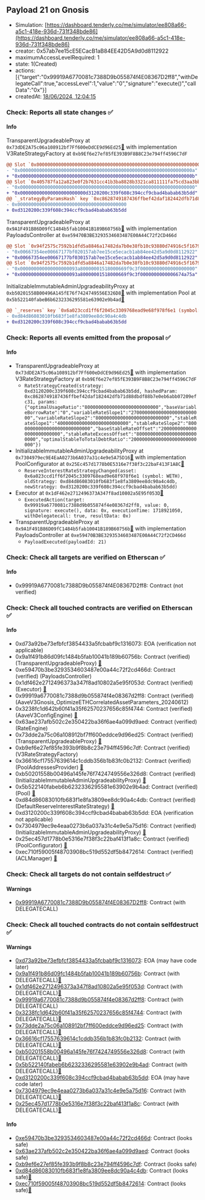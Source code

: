 ## Payload 21 on Gnosis

- Simulation: [https://dashboard.tenderly.co/me/simulator/ee808a66-a5c1-418e-936d-731f348bde86](https://dashboard.tenderly.co/me/simulator/ee808a66-a5c1-418e-936d-731f348bde86)
- creator: 0x57ab7ee15cE5ECacB1aB84EE42D5A9d0d8112922
- maximumAccessLevelRequired: 1
- state: 1(Created)
- actions: [{"target":"0x99919A6770081c7388D9b055874f4E08367D2ff8","withDelegateCall":true,"accessLevel":1,"value":"0","signature":"execute()","callData":"0x"}]
- createdAt: [18/06/2024, 12:04:15](https://gnosisscan.io/tx/0xa867acff9ae2c689339a631b8fdd1827c676367b07897bf5fe65446fd0ce9231)

### Check: Reports all state changes :white_check_mark:

#### Info


TransparentUpgradeableProxy at `0x73dDE2A75c06a108912bf7Ff600eDdCE9d96Ed25`[:ghost:](https://github.com/bgd-labs/aave-address-book "AaveV3Gnosis.RATES_FACTORY") with implementation V3RateStrategyFactory at `0xb9Ef6e27ef85fE393B9F8B8C23e794ff4596C7dF`
```diff
@@ Slot `0x0000000000000000000000000000000000000000000000000000000000000002` @@
- "0x000000000000000000000000000000000000000000000000000000000000000a"
+ "0x000000000000000000000000000000000000000000000000000000000000000b"
@@ Slot `0x405787fa12a823e0f2b7631cc41b3ba8828b3321ca811111fa75cd3aa3bb5ad8` @@
- "0x0000000000000000000000000000000000000000000000000000000000000000"
+ "0x000000000000000000000000d3120200c339f608c394ccf9cbad4babab63b5dd"
@@ `_strategyByParamsHash` key `0xc8628749187436ffbef42daf182442dfb71d88dbdf88b7e0eb6abb07209efc31` @@
- 0x0000000000000000000000000000000000000000
+ 0xd3120200c339f608c394ccf9cbad4babab63b5dd
```

TransparentUpgradeableProxy at `0x9A1F491B86D09fC1484b5fab10041B189B60756b`[:ghost:](https://github.com/bgd-labs/aave-address-book "GovernanceV3Gnosis.PAYLOADS_CONTROLLER") with implementation PayloadsController at `0xe59470B3BE3293534603487E00A44C72f2CD466d`
```diff
@@ Slot `0x94f2575c7592b1dfd5a8846a17482da7b0e38fb10c93880d74916c5f16792464` @@
- "0x00667354ee00667177bf020157ab7ee15ce5ecacb1ab84ee42d5a9d0d8112922"
+ "0x00667354ee00667177bf030157ab7ee15ce5ecacb1ab84ee42d5a9d0d8112922"
@@ Slot `0x94f2575c7592b1dfd5a8846a17482da7b0e38fb10c93880d74916c5f16792465` @@
- "0x000000000000000000093a80000001518000669f9c3f00000000000000000000"
+ "0x000000000000000000093a80000001518000669f9c3f0000000000006674a75a"
```

InitializableImmutableAdminUpgradeabilityProxy at `0xb50201558B00496A145fE76f7424749556E326D8`[:ghost:](https://github.com/bgd-labs/aave-address-book "AaveV3Gnosis.POOL") with implementation Pool at `0x5b522140fabeB6b6232336295581e63902e9b4ad`[:ghost:](https://github.com/bgd-labs/aave-address-book "AaveV3Gnosis.POOL_IMPL")
```diff
@@ `_reserves` key `0x6a023ccd1ff6f2045c3309768ead9e68f978f6e1 (symbol: WETH).interestRateStrategyAddress` @@
- 0xd84d86083010fb683f1e8fa3809ee8dc90a4c4db
+ 0xd3120200c339f608c394ccf9cbad4babab63b5dd
```


### Check: Reports all events emitted from the proposal :white_check_mark:

#### Info

- TransparentUpgradeableProxy at `0x73dDE2A75c06a108912bf7Ff600eDdCE9d96Ed25`[:ghost:](https://github.com/bgd-labs/aave-address-book "AaveV3Gnosis.RATES_FACTORY") with implementation V3RateStrategyFactory at `0xb9Ef6e27ef85fE393B9F8B8C23e794ff4596C7dF`
  - `RateStrategyCreated(strategy: 0xd3120200c339f608c394ccf9cbad4babab63b5dd, hashedParam: 0xc8628749187436ffbef42daf182442dfb71d88dbdf88b7e0eb6abb07209efc31, params: {"optimalUsageRatio":"800000000000000000000000000","baseVariableBorrowRate":"0","variableRateSlope1":"27000000000000000000000000","variableRateSlope2":"800000000000000000000000000","stableRateSlope1":"40000000000000000000000000","stableRateSlope2":"800000000000000000000000000","baseStableRateOffset":"20000000000000000000000000","stableRateExcessOffset":"80000000000000000000000000","optimalStableToTotalDebtRatio":"200000000000000000000000000"})`
- InitializableImmutableAdminUpgradeabilityProxy at `0x7304979ec9E4EaA0273b6A037a31c4e9e5A75D16`[:ghost:](https://github.com/bgd-labs/aave-address-book "AaveV3Gnosis.POOL_CONFIGURATOR") with implementation PoolConfigurator at `0x25Ec457d1778b0E5316e7f38f3c22baF413F1A8C`[:ghost:](https://github.com/bgd-labs/aave-address-book "AaveV3Gnosis.POOL_CONFIGURATOR_IMPL")
  - `ReserveInterestRateStrategyChanged(asset: 0x6a023ccd1ff6f2045c3309768ead9e68f978f6e1 (symbol: WETH), oldStrategy: 0xd84d86083010fb683f1e8fa3809ee8dc90a4c4db, newStrategy: 0xd3120200c339f608c394ccf9cbad4babab63b5dd)`
- Executor at `0x1dF462e2712496373A347f8ad10802a5E95f053D`[:ghost:](https://github.com/bgd-labs/aave-address-book "AaveV3Gnosis.ACL_ADMIN, GovernanceV3Gnosis.EXECUTOR_LVL_1")
  - `ExecutedAction(target: 0x99919a6770081c7388d9b055874f4e08367d2ff8, value: 0, signature: execute(), data: 0x, executionTime: 1718921050, withDelegatecall: true, resultData: 0x)`
- TransparentUpgradeableProxy at `0x9A1F491B86D09fC1484b5fab10041B189B60756b`[:ghost:](https://github.com/bgd-labs/aave-address-book "GovernanceV3Gnosis.PAYLOADS_CONTROLLER") with implementation PayloadsController at `0xe59470B3BE3293534603487E00A44C72f2CD466d`
  - `PayloadExecuted(payloadId: 21)`

### Check: Check all targets are verified on Etherscan :white_check_mark:

#### Info

- 0x99919A6770081c7388D9b055874f4E08367D2ff8: Contract (not verified) 

### Check: Check all touched contracts are verified on Etherscan :white_check_mark:

#### Info

- 0xd73a92be73efbfcf3854433a5fcbabf9c1316073: EOA (verification not applicable)
- 0x9a1f491b86d09fc1484b5fab10041b189b60756b: Contract (verified) (TransparentUpgradeableProxy) [:ghost:](https://github.com/bgd-labs/aave-address-book "GovernanceV3Gnosis.PAYLOADS_CONTROLLER")
- 0xe59470b3be3293534603487e00a44c72f2cd466d: Contract (verified) (PayloadsController) 
- 0x1df462e2712496373a347f8ad10802a5e95f053d: Contract (verified) (Executor) [:ghost:](https://github.com/bgd-labs/aave-address-book "AaveV3Gnosis.ACL_ADMIN, GovernanceV3Gnosis.EXECUTOR_LVL_1")
- 0x99919a6770081c7388d9b055874f4e08367d2ff8: Contract (verified) (AaveV3Gnosis_OptimizeETHCorrelatedAssetParameters_20240612) 
- 0x3238fc1d642b60f41a35f62570237656c85f4744: Contract (verified) (AaveV3ConfigEngine) [:ghost:](https://github.com/bgd-labs/aave-address-book "AaveV3Gnosis.CONFIG_ENGINE")
- 0x63ae237afb502c2e350422ba36f6ae4a099d9aed: Contract (verified) (RateEngine) 
- 0x73dde2a75c06a108912bf7ff600eddce9d96ed25: Contract (verified) (TransparentUpgradeableProxy) [:ghost:](https://github.com/bgd-labs/aave-address-book "AaveV3Gnosis.RATES_FACTORY")
- 0xb9ef6e27ef85fe393b9f8b8c23e794ff4596c7df: Contract (verified) (V3RateStrategyFactory) 
- 0x36616cf17557639614c1cddb356b1b83fc0b2132: Contract (verified) (PoolAddressesProvider) [:ghost:](https://github.com/bgd-labs/aave-address-book "AaveV3Gnosis.POOL_ADDRESSES_PROVIDER")
- 0xb50201558b00496a145fe76f7424749556e326d8: Contract (verified) (InitializableImmutableAdminUpgradeabilityProxy) [:ghost:](https://github.com/bgd-labs/aave-address-book "AaveV3Gnosis.POOL")
- 0x5b522140fabeb6b6232336295581e63902e9b4ad: Contract (verified) (Pool) [:ghost:](https://github.com/bgd-labs/aave-address-book "AaveV3Gnosis.POOL_IMPL")
- 0xd84d86083010fb683f1e8fa3809ee8dc90a4c4db: Contract (verified) (DefaultReserveInterestRateStrategy) [:ghost:](https://github.com/bgd-labs/aave-address-book "AaveV3Gnosis.ASSETS.WETH.INTEREST_RATE_STRATEGY")
- 0xd3120200c339f608c394ccf9cbad4babab63b5dd: EOA (verification not applicable)
- 0x7304979ec9e4eaa0273b6a037a31c4e9e5a75d16: Contract (verified) (InitializableImmutableAdminUpgradeabilityProxy) [:ghost:](https://github.com/bgd-labs/aave-address-book "AaveV3Gnosis.POOL_CONFIGURATOR")
- 0x25ec457d1778b0e5316e7f38f3c22baf413f1a8c: Contract (verified) (PoolConfigurator) [:ghost:](https://github.com/bgd-labs/aave-address-book "AaveV3Gnosis.POOL_CONFIGURATOR_IMPL")
- 0xec710f59005f48703908bc519d552df5b8472614: Contract (verified) (ACLManager) [:ghost:](https://github.com/bgd-labs/aave-address-book "AaveV3Gnosis.ACL_MANAGER")

### Check: Check all targets do not contain selfdestruct :white_check_mark:

#### Warnings

- [0x99919A6770081c7388D9b055874f4E08367D2ff8](https://gnosisscan.io/address/0x99919A6770081c7388D9b055874f4E08367D2ff8): Contract (with DELEGATECALL)

### Check: Check all touched contracts do not contain selfdestruct :white_check_mark:

#### Warnings

- [0xd73a92be73efbfcf3854433a5fcbabf9c1316073](https://gnosisscan.io/address/0xd73a92be73efbfcf3854433a5fcbabf9c1316073): EOA (may have code later)
- [0x9a1f491b86d09fc1484b5fab10041b189b60756b](https://gnosisscan.io/address/0x9a1f491b86d09fc1484b5fab10041b189b60756b): Contract (with DELEGATECALL)[:ghost:](https://github.com/bgd-labs/aave-address-book "GovernanceV3Gnosis.PAYLOADS_CONTROLLER")
- [0x1df462e2712496373a347f8ad10802a5e95f053d](https://gnosisscan.io/address/0x1df462e2712496373a347f8ad10802a5e95f053d): Contract (with DELEGATECALL)[:ghost:](https://github.com/bgd-labs/aave-address-book "AaveV3Gnosis.ACL_ADMIN, GovernanceV3Gnosis.EXECUTOR_LVL_1")
- [0x99919a6770081c7388d9b055874f4e08367d2ff8](https://gnosisscan.io/address/0x99919a6770081c7388d9b055874f4e08367d2ff8): Contract (with DELEGATECALL)
- [0x3238fc1d642b60f41a35f62570237656c85f4744](https://gnosisscan.io/address/0x3238fc1d642b60f41a35f62570237656c85f4744): Contract (with DELEGATECALL)[:ghost:](https://github.com/bgd-labs/aave-address-book "AaveV3Gnosis.CONFIG_ENGINE")
- [0x73dde2a75c06a108912bf7ff600eddce9d96ed25](https://gnosisscan.io/address/0x73dde2a75c06a108912bf7ff600eddce9d96ed25): Contract (with DELEGATECALL)[:ghost:](https://github.com/bgd-labs/aave-address-book "AaveV3Gnosis.RATES_FACTORY")
- [0x36616cf17557639614c1cddb356b1b83fc0b2132](https://gnosisscan.io/address/0x36616cf17557639614c1cddb356b1b83fc0b2132): Contract (with DELEGATECALL)[:ghost:](https://github.com/bgd-labs/aave-address-book "AaveV3Gnosis.POOL_ADDRESSES_PROVIDER")
- [0xb50201558b00496a145fe76f7424749556e326d8](https://gnosisscan.io/address/0xb50201558b00496a145fe76f7424749556e326d8): Contract (with DELEGATECALL)[:ghost:](https://github.com/bgd-labs/aave-address-book "AaveV3Gnosis.POOL")
- [0x5b522140fabeb6b6232336295581e63902e9b4ad](https://gnosisscan.io/address/0x5b522140fabeb6b6232336295581e63902e9b4ad): Contract (with DELEGATECALL)[:ghost:](https://github.com/bgd-labs/aave-address-book "AaveV3Gnosis.POOL_IMPL")
- [0xd3120200c339f608c394ccf9cbad4babab63b5dd](https://gnosisscan.io/address/0xd3120200c339f608c394ccf9cbad4babab63b5dd): EOA (may have code later)
- [0x7304979ec9e4eaa0273b6a037a31c4e9e5a75d16](https://gnosisscan.io/address/0x7304979ec9e4eaa0273b6a037a31c4e9e5a75d16): Contract (with DELEGATECALL)[:ghost:](https://github.com/bgd-labs/aave-address-book "AaveV3Gnosis.POOL_CONFIGURATOR")
- [0x25ec457d1778b0e5316e7f38f3c22baf413f1a8c](https://gnosisscan.io/address/0x25ec457d1778b0e5316e7f38f3c22baf413f1a8c): Contract (with DELEGATECALL)[:ghost:](https://github.com/bgd-labs/aave-address-book "AaveV3Gnosis.POOL_CONFIGURATOR_IMPL")

#### Info

- [0xe59470b3be3293534603487e00a44c72f2cd466d](https://gnosisscan.io/address/0xe59470b3be3293534603487e00a44c72f2cd466d): Contract (looks safe)
- [0x63ae237afb502c2e350422ba36f6ae4a099d9aed](https://gnosisscan.io/address/0x63ae237afb502c2e350422ba36f6ae4a099d9aed): Contract (looks safe)
- [0xb9ef6e27ef85fe393b9f8b8c23e794ff4596c7df](https://gnosisscan.io/address/0xb9ef6e27ef85fe393b9f8b8c23e794ff4596c7df): Contract (looks safe)
- [0xd84d86083010fb683f1e8fa3809ee8dc90a4c4db](https://gnosisscan.io/address/0xd84d86083010fb683f1e8fa3809ee8dc90a4c4db): Contract (looks safe)[:ghost:](https://github.com/bgd-labs/aave-address-book "AaveV3Gnosis.ASSETS.WETH.INTEREST_RATE_STRATEGY")
- [0xec710f59005f48703908bc519d552df5b8472614](https://gnosisscan.io/address/0xec710f59005f48703908bc519d552df5b8472614): Contract (looks safe)[:ghost:](https://github.com/bgd-labs/aave-address-book "AaveV3Gnosis.ACL_MANAGER")


